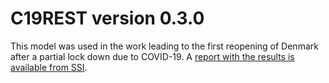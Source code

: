 # C19REST version 0.3.0

This model was used in the work leading to the first reopening of Denmark after a partial lock down due to COVID-19.
A [report with the results is available from SSI](https://files.ssi.dk/Ekspertrapport%20Matematisk%20modellering%20COVID19%20smittespredning%20og%20sygehusbelastning%201604202).

